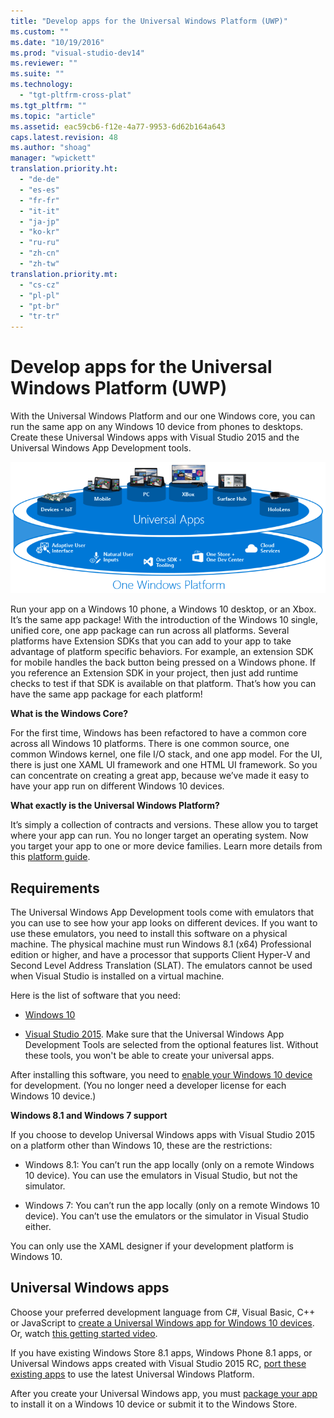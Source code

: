 ```yaml
---
title: "Develop apps for the Universal Windows Platform (UWP)"
ms.custom: ""
ms.date: "10/19/2016"
ms.prod: "visual-studio-dev14"
ms.reviewer: ""
ms.suite: ""
ms.technology: 
  - "tgt-pltfrm-cross-plat"
ms.tgt_pltfrm: ""
ms.topic: "article"
ms.assetid: eac59cb6-f12e-4a77-9953-6d62b164a643
caps.latest.revision: 48
ms.author: "shoag"
manager: "wpickett"
translation.priority.ht: 
  - "de-de"
  - "es-es"
  - "fr-fr"
  - "it-it"
  - "ja-jp"
  - "ko-kr"
  - "ru-ru"
  - "zh-cn"
  - "zh-tw"
translation.priority.mt: 
  - "cs-cz"
  - "pl-pl"
  - "pt-br"
  - "tr-tr"
---
```

# Develop apps for the Universal Windows Platform (UWP)
With the Universal Windows Platform and our one Windows core, you can run the same app on any Windows 10 device from phones to desktops. Create these Universal Windows apps with Visual Studio 2015 and the Universal Windows App Development tools.  
  
 ![Universal Windows Platform](../cross-platform/media/uwp_coreextensions.png "UWP_CoreExtensions")  
  
 Run your app on a Windows 10 phone, a Windows 10 desktop, or an Xbox. It’s the same app package! With the introduction of the Windows 10 single, unified core, one app package can run across all platforms. Several platforms have Extension SDKs that you can add to your app to take advantage of platform specific behaviors. For example, an extension SDK for mobile handles the back button being pressed on a Windows phone. If you reference an Extension SDK in your project, then just add runtime checks to test if that SDK is available on that platform. That’s how you can have the same app package for each platform!  
  
 **What is the Windows Core?**  
  
 For the first time, Windows has been refactored to have a common core across all Windows 10 platforms. There is one common source, one common Windows kernel, one file I/O stack, and one app model. For the UI, there is just one XAML UI framework and one HTML UI framework. So you can concentrate on creating a great app, because we’ve made it easy to have your app run on different Windows 10 devices.  
  
 **What exactly is the Universal Windows Platform?**  
  
 It’s simply a collection of contracts and versions. These allow you to target where your app can run. You no longer target an operating system. Now you target your app to one or more device families. Learn more details from this [platform guide](http://msdn.microsoft.com/library/windows/apps/dn894631.aspx).  
  
## Requirements  
 The Universal Windows App Development tools come with emulators that you can use to see how your app looks on different devices. If you want to use these emulators, you need to install this software on a physical machine. The physical machine must run Windows 8.1 (x64) Professional edition or higher, and have a processor that supports Client Hyper-V and Second Level Address Translation (SLAT). The emulators cannot be used when Visual Studio is installed on a virtual machine.  
  
 Here is the list of software that you need:  
  
-   [Windows 10](http://windows.microsoft.com/windows/downloads)  
  
-   [Visual Studio 2015](http://go.microsoft.com/fwlink/p/?LinkId=526725). Make sure that the Universal Windows App Development Tools are selected from the optional features list. Without these tools, you won't be able to create your universal apps.  
  
 After installing this software, you need to [enable your Windows 10 device](https://msdn.microsoft.com/library/windows/apps/xaml/dn706236.aspx) for development. (You no longer need a developer license for each Windows 10 device.)  
  
 **Windows 8.1 and Windows 7 support**  
  
 If you choose to develop Universal Windows apps with Visual Studio 2015 on a platform other than Windows 10, these are the restrictions:  
  
-   Windows 8.1: You can’t run the app locally (only on a remote Windows 10 device). You can use the emulators in Visual Studio, but not the simulator.  
  
-   Windows 7: You can’t run the app locally (only on a remote Windows 10 device). You can’t use the emulators or the simulator in Visual Studio either.  
  
 You can only use the XAML designer if your development platform is Windows 10.  
  
## Universal Windows apps  
 Choose your preferred development language from C#, Visual Basic, C++ or JavaScript to [create a Universal Windows app for Windows 10 devices](http://msdn.microsoft.com/library/windows/apps/xaml/dn609832.aspx#target_win10). Or, watch [this getting started video](http://channel9.msdn.com/Series/ConnectOn-Demand/229).  
  
 If you have existing Windows Store 8.1 apps, Windows Phone 8.1 apps, or Universal Windows apps created with Visual Studio 2015 RC, [port these existing apps](http://msdn.microsoft.com/library/windows/apps/xaml/mt238321.aspx) to use the latest Universal Windows Platform.  
  
 After you create your Universal Windows app, you must [package your app](https://msdn.microsoft.com/library/windows/apps/hh454036.aspx) to install it on a Windows 10 device or submit it to the Windows Store.